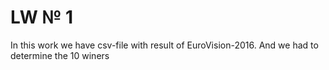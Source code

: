 # LW № 1
In this work we have csv-file with result of EuroVision-2016. And we had to determine the 10 winers